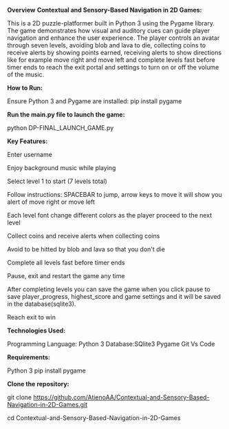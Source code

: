**Overview**
**Contextual and Sensory-Based Navigation in 2D Games:** 

This is a 2D puzzle-platformer built in Python 3 using the Pygame library. 
The game demonstrates how visual and auditory cues can guide player navigation and enhance the user experience.
The player controls an avatar through seven levels, avoiding blob and lava to die, collecting coins to receive alerts by showing points earned, receiving alerts to show directions like for example move right and move left and complete levels fast before timer ends to reach the exit portal and settings to turn on or off the volume of the music.

**How to Run:**

Ensure Python 3 and Pygame are installed:
pip install pygame

**Run the main.py file to launch the game:**

python DP-FINAL_LAUNCH_GAME.py

**Key Features:**

Enter username

Enjoy background music while playing

Select level 1 to start (7 levels total)

Follow instructions: SPACEBAR to jump, arrow keys to move it will show you alert of move right or move left

Each level font change different colors as the player proceed to the next level

Collect coins and receive alerts when collecting coins

Avoid to be hitted by blob and lava so that you don't die

Complete all levels fast before timer ends

Pause, exit and restart the game any time

After completing levels you can save the game when you click pause to save player_progress, highest_score and game settings and it will be saved in the database(sqlite3). 

Reach exit to win

**Technologies Used:**

Programming Language: Python 3
Database:SQlite3
Pygame
Git
Vs Code

**Requirements:**

Python 3
pip install pygame

**Clone the repository:**

git clone https://github.com/AtienoAA/Contextual-and-Sensory-Based-Navigation-in-2D-Games.git

cd Contextual-and-Sensory-Based-Navigation-in-2D-Games 






